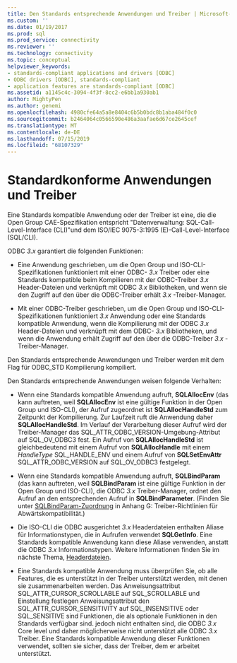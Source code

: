 ```yaml
---
title: Den Standards entsprechende Anwendungen und Treiber | Microsoft-Dokumentation
ms.custom: ''
ms.date: 01/19/2017
ms.prod: sql
ms.prod_service: connectivity
ms.reviewer: ''
ms.technology: connectivity
ms.topic: conceptual
helpviewer_keywords:
- standards-compliant applications and drivers [ODBC]
- ODBC drivers [ODBC], standards-compliant
- application features are standards-compliant [ODBC]
ms.assetid: a1145c4c-3094-4f3f-8cc2-e6bb1a930ab1
author: MightyPen
ms.author: genemi
ms.openlocfilehash: 4980cfe64a5a8e8404c6b5b0bdc8b1aba484f0c0
ms.sourcegitcommit: b2464064c0566590e486a3aafae6d67ce2645cef
ms.translationtype: MT
ms.contentlocale: de-DE
ms.lasthandoff: 07/15/2019
ms.locfileid: "68107329"
---
```

# <a name="standards-compliant-applications-and-drivers"></a>Standardkonforme Anwendungen und Treiber
Eine Standards kompatible Anwendung oder der Treiber ist eine, die die Open Group CAE-Spezifikation entspricht "Datenverwaltung: SQL-Call-Level-Interface (CLI)"und dem ISO/IEC 9075-3:1995 (E)-Call-Level-Interface (SQL/CLI).  
  
 ODBC *3.x* garantiert die folgenden Funktionen:  
  
-   Eine Anwendung geschrieben, um die Open Group und ISO-CLI-Spezifikationen funktioniert mit einer ODBC- *3.x* Treiber oder eine Standards kompatible beim Kompilieren mit der ODBC-Treiber *3.x* Header-Dateien und verknüpft mit ODBC *3.x* Bibliotheken, und wenn sie den Zugriff auf den über die ODBC-Treiber erhält *3.x* -Treiber-Manager.  
  
-   Mit einer ODBC-Treiber geschrieben, um die Open Group und ISO-CLI-Spezifikationen funktioniert *3.x* Anwendung oder eine Standards kompatible Anwendung, wenn die Kompilierung mit der ODBC *3.x* Header-Dateien und verknüpft mit dem ODBC- *3.x* Bibliotheken, und wenn die Anwendung erhält Zugriff auf den über die ODBC-Treiber *3.x* -Treiber-Manager.  
  
 Den Standards entsprechende Anwendungen und Treiber werden mit dem Flag für ODBC_STD Kompilierung kompiliert.  
  
 Den Standards entsprechende Anwendungen weisen folgende Verhalten:  
  
-   Wenn eine Standards kompatible Anwendung aufruft, **SQLAllocEnv** (das kann auftreten, weil **SQLAllocEnv** ist eine gültige Funktion in der Open Group und ISO-CLI), der Aufruf zugeordnet ist  **SQLAllocHandleStd** zum Zeitpunkt der Kompilierung. Zur Laufzeit ruft die Anwendung daher **SQLAllocHandleStd**. Im Verlauf der Verarbeitung dieser Aufruf wird der Treiber-Manager das SQL_ATTR_ODBC_VERSION-Umgebung-Attribut auf SQL_OV_ODBC3 fest. Ein Aufruf von **SQLAllocHandleStd** ist gleichbedeutend mit einem Aufruf von **SQLAllocHandle** mit einem *HandleType* SQL_HANDLE_ENV und einem Aufruf von **SQLSetEnvAttr** SQL_ATTR_ODBC_VERSION auf SQL_OV_ODBC3 festgelegt.  
  
-   Wenn eine Standards kompatible Anwendung aufruft, **SQLBindParam** (das kann auftreten, weil **SQLBindParam** ist eine gültige Funktion in der Open Group und ISO-CLI), die ODBC *3.x* Treiber-Manager, ordnet den Aufruf an den entsprechenden Aufruf in **SQLBindParameter**. (Finden Sie unter [SQLBindParam-Zuordnung](../../../odbc/reference/appendixes/sqlbindparam-mapping.md) in Anhang G: Treiber-Richtlinien für Abwärtskompatibilität.)  
  
-   Die ISO-CLI die ODBC ausgerichtet *3.x* Headerdateien enthalten Aliase für Informationstypen, die in Aufrufen verwendet **SQLGetInfo**. Eine Standards kompatible Anwendung kann diese Aliase verwenden, anstatt die ODBC *3.x* Informationstypen. Weitere Informationen finden Sie im nächste Thema, [Headerdateien](../../../odbc/reference/develop-app/header-files.md).  
  
-   Eine Standards kompatible Anwendung muss überprüfen Sie, ob alle Features, die es unterstützt in der Treiber unterstützt werden, mit denen sie zusammenarbeiten werden. Das Anweisungsattribut SQL_ATTR_CURSOR_SCROLLABLE auf SQL_SCROLLABLE und Einstellung festlegen Anweisungsattribut den SQL_ATTR_CURSOR_SENSITIVITY auf SQL_INSENSITIVE oder SQL_SENSITIVE sind Funktionen, die als optionale Funktionen in den Standards verfügbar sind. jedoch nicht enthalten sind, die ODBC *3.x* Core level und daher möglicherweise nicht unterstützt alle ODBC *3.x* Treiber. Eine Standards kompatible Anwendung dieser Funktionen verwendet, sollten sie sicher, dass der Treiber, dem er arbeitet unterstützt.
